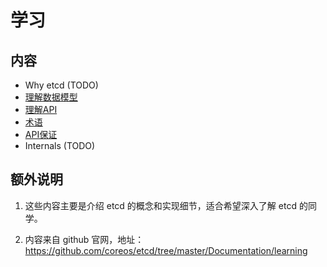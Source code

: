 # 学习

## 内容

- Why etcd (TODO)
- [理解数据模型](data_model.md)
- [理解API](api.md)
- [术语](glossary.md)
- [API保证](api_guarantees.md)
- Internals (TODO)

## 额外说明

1. 这些内容主要是介绍 etcd 的概念和实现细节，适合希望深入了解 etcd 的同学。

2. 内容来自 github 官网，地址： https://github.com/coreos/etcd/tree/master/Documentation/learning